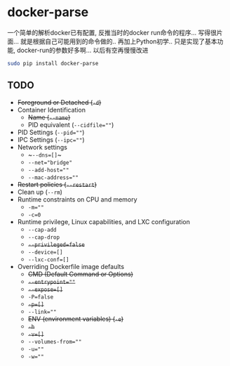 # docker-parse

一个简单的解析docker已有配置, 反推当时的docker run命令的程序... 写得很片面... 就是根据自己可能用到的命令做的..
再加上Python初学.. 只是实现了基本功能, docker-run的参数好多啊... 以后有空再慢慢改进

```bash
sudo pip install docker-parse
```

## TODO
* ~~Foreground or Detached (`-d`)~~
* Container Identification
    * ~~Name (`--name`)~~
    * PID equivalent (`--cidfile=""`)
* PID Settings (`--pid=""`)
* IPC Settings (`--ipc=""`)
* Network settings
    * ~`--dns=[]`~
    * `--net="bridge"`
    * `--add-host=""`
    * `--mac-address=""`
* ~~Restart policies (`--restart`)~~
* Clean up (`--rm`)
* Runtime constraints on CPU and memory
    * `-m=""`
    * `-c=0`
* Runtime privilege, Linux capabilities, and LXC configuration
    * `--cap-add`
    * `--cap-drop`
    * ~~`--privileged=false`~~
    * `--device=[]`
    * `--lxc-conf=[]`
* Overriding Dockerfile image defaults
    * ~~CMD (Default Command or Options)~~
    * ~~`--entrypoint=""`~~
    * ~~`--expose=[]`~~
    * `-P=false`
    * ~~`-p=[]`~~
    * `--link=""`
    * ~~ENV (environment variables) (`-e`)~~
    * ~~`-h`~~
    * ~~`-v=[]`~~
    * `--volumes-from=""`
    * `-u=""`
    * `-w=""`
